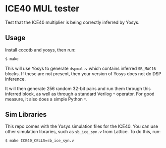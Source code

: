 # ICE40 MUL tester

Test that the ICE40 multiplier is being correctly inferred by Yosys.

## Usage

Install cocotb and yosys, then run:

```sh
$ make
```

This will use Yosys to generate `dspmul.v` which contains inferred `SB_MAC16` blocks.  If these are not present, then your version of Yosys does not do DSP inference.

It will then generate 256 random 32-bit pairs and run them through this inferred block, as well as through a standard Verilog ``*`` operator.  For good measure, it also does a simple Python ``*``.

## Sim Libraries

This repo comes with the Yosys simulation files for the ICE40.  You can use other simulation libraries, such as `sb_ice_syn.v` from Lattice.  To do this, run:

```sh
$ make ICE40_CELLS=sb_ice_syn.v
```
